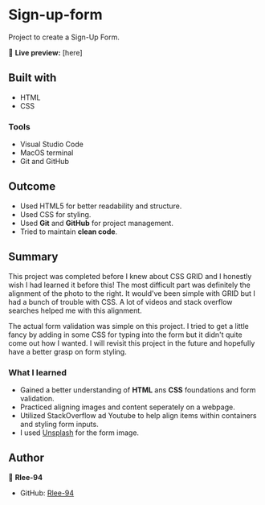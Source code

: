 # Sign-up-form

Project to create a Sign-Up Form.

🔗 **Live preview:** [here]

## Built with

- HTML
- CSS

### Tools

- Visual Studio Code
- MacOS terminal
- Git and GitHub

## Outcome

- Used HTML5 for better readability and structure.
- Used CSS for styling.
- Used **Git** and **GitHub** for project management.
- Tried to maintain **clean code**.

## Summary
This project was completed before I knew about CSS GRID and I honestly wish I had learned it before this! The most difficult part was definitely the alignment of the photo to the right. It would've been simple with GRID but I had a bunch of trouble with CSS. A lot of videos and stack overflow searches helped me with this alignment. 

The actual form validation was simple on this project. I tried to get a little fancy by adding in some CSS for typing into the form but it didn't quite come out how I wanted. I will revisit this project in the future and hopefully have a better grasp on form styling. 

### What I learned

- Gained a better understanding of **HTML** ans **CSS** foundations and form validation. 
- Practiced aligning images and content seperately on a webpage. 
- Utilized StackOverflow ad Youtube to help align items within containers and styling form inputs.  
- I used [Unsplash](https://unsplash.com/) for the form image.

## Author

👤 **Rlee-94**

- GitHub: [Rlee-94](https://github.com/Rlee-94)